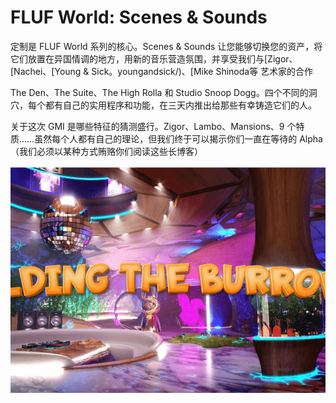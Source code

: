 # FLUF World: Scenes & Sounds

定制是 FLUF World 系列的核心。Scenes & Sounds 让您能够切换您的资产，将它们放置在异国情调的地方，用新的音乐营造氛围，并享受我们与[Zigor、[Nachei、[Young & Sick。youngandsick/)、[Mike Shinoda等 艺术家的合作

The Den、The Suite、The High Rolla 和 Studio Snoop Dogg。四个不同的洞穴，每个都有自己的实用程序和功能，在三天内推出给那些有幸铸造它们的人。

关于这次 GMI 是哪些特征的猜测盛行。Zigor、Lambo、Mansions、9 个特质……虽然每个人都有自己的理论，但我们终于可以揭示你们一直在等待的 Alpha（我们必须以某种方式贿赂你们阅读这些长博客）

![nft](01.png)
